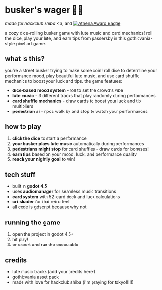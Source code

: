 # busker's wager 🎲🎵

*made for hackclub shiba <3*, and
[![Athena Award Badge](https://img.shields.io/endpoint?url=https%3A%2F%2Faward.athena.hackclub.com%2Fapi%2Fbadge)](https://award.athena.hackclub.com?utm_source=readme)

a cozy dice-rolling busker game with lute music and card mechanics! roll the dice, play your lute, and earn tips from passersby in this gothicvania-style pixel art game.

## what is this?

you're a street busker trying to make some coin! roll dice to determine your performance mood, play beautiful lute music, and use card shuffle mechanics to boost your luck and tips. the game features:

- **dice-based mood system** - roll to set the crowd's vibe
- **lute music** - 3 different tracks that play randomly during performances  
- **card shuffle mechanics** - draw cards to boost your luck and tip multipliers
- **pedestrian ai** - npcs walk by and stop to watch your performances

## how to play

1. **click the dice** to start a performance
2. **your busker plays lute music** automatically during performances
3. **pedestrians might stop** for card shuffles - draw cards for bonuses!
4. **earn tips** based on your mood, luck, and performance quality
5. **reach your nightly goal** to win!

## tech stuff

- built in **godot 4.5**
- uses **audiomanager** for seamless music transitions
- **card system** with 52-card deck and luck calculations
- **crt shader** for that retro feel
- all code is gdscript because why not

## running the game

1. open the project in godot 4.5+
2. hit play!
3. or export and run the executable

## credits

- lute music tracks (add your credits here!)
- gothicvania asset pack
- made with love for hackclub shiba (i'm praying for tokyo!!!!!)
